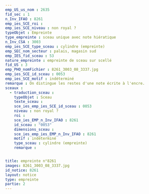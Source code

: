 ```yaml
---
emp_US_us_nom : 2635
fid_sec : 1
n_Inv_IFAO : 8261
emp_ies_SCE_roi : 
emp_ies_SCE_niveau : non royal ?
typeObjet : Empreinte
type_empreinte : sceau unique avec note hiératique
n_Inv_CSA : 3003
emp_ies_SCE_type_sceau : cylindre (empreinte)
emp_SEC_nom_secteur : palais, magasin sud
emp_IES_fid_sceau : 53
nature_empreinte : empreinte de sceau sur scellé
fid_US : 3
emp_PHO_nomFichier : 8261_3003_08_3337.jpg
emp_ies_SCE_id_sceau : 0053
emp_ies_SCE_motif : indéterminé
remarque : On distingue les restes d'une note écrite à l'encre.
sceaux :
  - traduction_sceau : 
    typeObjet : Sceau
    texte_sceau : 
    sce_ies_emp_ies_SCE_id_sceau : 0053
    niveau : non royal ?
    roi : 
    sce_ies_EMP_n_Inv_IFAO : 8261
    id_sceau : "0053"
    dimensions_sceau : 
    sce_ies_emp_ies_EMP_n_Inv_IFAO : 8261
    motif : indéterminé
    type_sceau : cylindre (empreinte)
    remarque : 


title: empreinte n°8261
images: 8261_3003_08_3337.jpg
id_notice: 8261
layout: notice
type: empreinte
partie: 2
---
```


